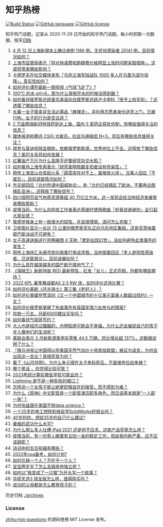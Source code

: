# 知乎热榜
[![Build Status](https://github.com/ToWeLong/zhihu-hot-questions/workflows/CI/badge.svg)](https://github.com/ToWeLong/zhihu-hot-questions/actions)
[![GitHub language](https://img.shields.io/badge/language-golang-orange.svg)](https://golang.org/)
[![GitHub license](https://img.shields.io/github/license/ToWeLong/zhihu-hot-questions)](https://github.com/ToWeLong/zhihu-hot-questions/blob/main/LICENSE)

知乎热门话题，记录从 2020-11-29 日开始的知乎热门话题。每小时抓取一次数据，按天[归档](./archives)

<!-- BEGIN -->

1. [4 月 12 日上海新增本土确诊病例 1189 例、无症状感染者 25141 例，目前情况如何？](https://www.zhihu.com/question/527624299)
1. [上海市监管局表示「将对快递费和跑腿费价格明显上涨的问题采取措施」，这或将带来哪些影响？](https://www.zhihu.com/question/527651640)
1. [卡德罗夫在社交媒体发布「乌克兰海军陆战队 1000 多人在马里乌波尔投降」，真实性如何？](https://www.zhihu.com/question/527701809)
1. [如何评价谭乔最新一期视频《气球飞走了》?](https://www.zhihu.com/question/527749653)
1. [100℃ 的水 pH=6，那为什么我喝开水的时候没感到酸？](https://www.zhihu.com/question/526594299)
1. [如何看待俄罗斯总统普京承诺向白俄罗斯总统卢卡申科「授予上校军衔」？这透露了哪些信息？](https://www.zhihu.com/question/527668285)
1. [长春一女子贩卖非生活必需品「麻辣烫」，并利用志愿者身份送货上门，已被行拘，女子的行为是否合适？](https://www.zhihu.com/question/527652517)
1. [2 万盒辉瑞新冠特效药到达上海，国内 5 家药企获批仿制，有哪些值得关注的信息？](https://www.zhihu.com/question/522844119)
1. [媒体报道称腾讯 CSIG 大裁员，拉会沟通赔偿 N+3，背后有哪些信息值得关注？](https://www.zhihu.com/question/526893316)
1. [拜登与莫迪视频会晤称，依赖俄罗斯能源，世界地位上不去，这释放了哪些信息？美印关系将如何发展？](https://www.zhihu.com/question/527474769)
1. [红薯亩产万斤为什么袁隆平还要研究杂交水稻？](https://www.zhihu.com/question/438325701)
1. [如何看待上海专家表示「研究表明核酸复阳者没有传染性」？](https://www.zhihu.com/question/527245774)
1. [网传上海宝山仓库起火系「蔬菜库存对不上，直接放火烧」，当事人回应「不属实」，目前调查情况如何？](https://www.zhihu.com/question/527529734)
1. [外交部回应「北约所谓中国威胁论」，称「北约已经搞乱了欧洲，不要再企图搞乱亚洲」，这释放了哪些信号？](https://www.zhihu.com/question/527299633)
1. [四川探明页岩气地质资源量超 40 万亿立方米，这一发现会给当地经济发展带来哪些帮助？](https://www.zhihu.com/question/527363445)
1. [疫情当前，为什么向防疫工作者表达感谢时使用歌曲「听我说谢谢你」会引起大家反感？](https://www.zhihu.com/question/527684110)
1. [我感觉我身上有一股很大的奴性，并且很懦弱，请问怎么克服？](https://www.zhihu.com/question/47087529)
1. [卫星图片显示一长达 13 公里的俄罗斯军队正向乌东地区集结，这是否意味着顿巴斯决战不可避免？](https://www.zhihu.com/question/527742577)
1. [女子高速迷路逆行兜圈被困 4 天称「累到出现幻觉」，该如何避免此类事件的发生？](https://www.zhihu.com/question/527469066)
1. [网传上海徐汇永康市民向居委打电话求救，当地居委回应「老人是阳性感染者，已送医就诊」，目前进展如何？](https://www.zhihu.com/question/527753712)
1. [为什么现在越来越多的国产剧不接地气了？](https://www.zhihu.com/question/394331280)
1. [《海贼王》新剧场版 RED 最新预告，红发「女儿」正式亮相，你都有哪些期待？](https://www.zhihu.com/question/527651392)
1. [2022 KPL 春季赛成都AG 2:3 RW 侠，如何评价这场比赛？](https://www.zhihu.com/question/527745759)
1. [如何评价美剧《月光骑士》第三集《老好人》？](https://www.zhihu.com/question/527703079)
1. [如何评价美媒夸赞深圳《又一个中国城市的十亿美元富豪人数超过纽约》一文？](https://www.zhihu.com/question/527463069)
1. [如何评价俄罗斯掌握了布查事件有英国军情六处参与的情报?](https://www.zhihu.com/question/527676837)
1. [存款一万五，月薪6000建议买车吗？](https://www.zhihu.com/question/527574721)
1. [如何看待气球哥签约？](https://www.zhihu.com/question/527758770)
1. [大人也是经历过婚姻的，也明知道可能会不幸福，为什么还会催促自己的孩子步入像他们的生活呢？](https://www.zhihu.com/question/527647843)
1. [乘联会表示 3 月新能源乘用车零售 44.5 万辆，同比增长超 137%，这数据说明了什么？](https://www.zhihu.com/question/527274797)
1. [「俄乌冲突让中国得以将美国天然气加价十倍卖给欧盟」被证为谣言，为何会出现这一言论？真相究竟为何？](https://www.zhihu.com/question/527675614)
1. [看了《山河月明》，为什么朱元璋在太子朱标死后，不直接传位给朱棣？](https://www.zhihu.com/question/527007263)
1. [哪个笑话 ，你觉得比较可笑？](https://www.zhihu.com/question/517369284)
1. [2023考研计算机哪些学校可能会炸？](https://www.zhihu.com/question/503440574)
1. [Lightning 是不是一种失败的接口？](https://www.zhihu.com/question/493240244)
1. [怎样追一个女孩子能让她更舒服自在的接受，而不感到为难？](https://www.zhihu.com/question/307728254)
1. [为什么《原神》中文配音是一个配音演员配多角色，而日语基本就是“一人配一角”？](https://www.zhihu.com/question/517540556)
1. [为何张益唐在美国不转data science？](https://www.zhihu.com/question/364783251)
1. [一个25岁的电工想转机械自学SolidWorks好就业吗？](https://www.zhihu.com/question/519335882)
1. [40岁的你，想给35岁的自己什么建议?](https://www.zhihu.com/question/469312719)
1. [姜维的武功什么水平?](https://www.zhihu.com/question/362857831)
1. [为什么那么多人吐槽 iPad 2021 还是供不应求，这款产品究竟怎么样？](https://www.zhihu.com/question/489786754)
1. [疫情当前，有一份旁人眼里有五险一金的稳定工作，但自我内耗严重，应不应该辞职？](https://www.zhihu.com/question/526991252)
1. [诗词中的生日祝福有哪些？](https://www.zhihu.com/question/272525479)
1. [2022年cpa备考，如何计划?](https://www.zhihu.com/question/483197501)
1. [如何忘掉一个人？不在乎一个人？](https://www.zhihu.com/question/527569273)
1. [宝宝两岁半了怎么去锻炼他独立呢？](https://www.zhihu.com/question/526260757)
1. [如何以“我变成了一只猫”为开头写一个故事？](https://www.zhihu.com/question/265511036)
1. [华硕天选3 锐龙版怎么样，值得购买吗？](https://www.zhihu.com/question/516182138)
1. [成功的父母都是怎么教育孩子的？](https://www.zhihu.com/question/450669599)

<!-- END -->

历史归档 [./archives](./archives)


### License
[zhihu-hot-questions](https://github.com/towelong/zhihu-hot-questions) 的源码使用 MIT License 发布。